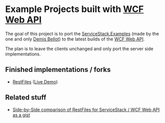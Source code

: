 # Example Projects built with [WCF Web API](http://wcf.codeplex.com) #

The goal of this project is to port the [ServiceStack.Examples](https://github.com/ServiceStack/ServiceStack.Examples) (made by the one and only [Demis Bellot](https://twitter.com/#!/demisbellot)) to the latest builds of the [WCF Web API](http://wcf.codeplex.com).

The plan is to leave the clients unchanged and only port the server side implementations.

## Finished implementations / forks ##
- [RestFiles](https://github.com/AlexZeitler/WebApi.Examples/tree/master/src/RestFiles) ([Live Demo](http://webapi.alexonasp.net/restfiles))

## Related stuff ##
- [Side-by-Side comparison of RestFiles for ServiceStack / WCF Web API as a gist](https://gist.github.com/1522749)